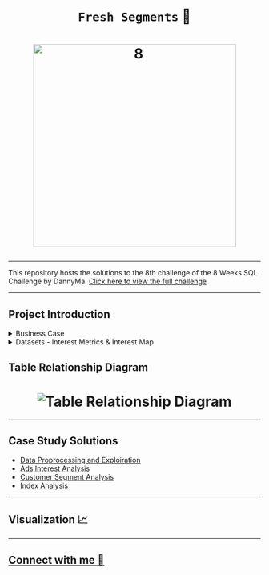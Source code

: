 # <p align="center" style="margin-top: 0px;">  **`Fresh Segments`** 🍊
 
# <p align="center" style="margin-top: 0px;">  <img width="405" alt="8" src="https://user-images.githubusercontent.com/22597020/232251670-86918f03-d118-45df-805a-9a7de795bc68.png">
 
---
This repository hosts the solutions to the 8th challenge of the 8 Weeks SQL Challenge by DannyMa. [Click here to view the full challenge](https://8weeksqlchallenge.com/case-study-8/)
 
---

## Project Introduction
<details>
<summary>Business Case</summary>
Fresh Segments is a digital marketing agency that helps other businesses analyse trends in online ad click behaviour for their unique customer base.
Clients share their customer lists with the Fresh Segments team who then aggregate interest metrics and generate a single dataset worth of metrics for further analysis. In particular - the composition and rankings for different interests are provided for each client showing the proportion of their customer list who interacted with online assets related to each interest for each month.
</details>


<details>
<summary> Datasets - Interest Metrics & Interest Map </summary>
The Interest Metrics table contains information about aggregated interest metrics for a specific major client of Fresh Segments which makes up a large proportion of their customer base. Each record in this table represents the performance of a specific interest_id based on the client’s customer base interest measured through clicks and interactions with specific targeted advertising content. 
 
 ---
 | Month | Year | Month_Year | Interest_ID | Composition | Index_Value | Ranking | Percentile_Ranking |
|------:|-----:|-----------|------------:|------------:|------------:|--------:|-------------------:|
|     7 | 2018 |    07-2018 |       32486 |       11.89 |        6.19 |       1 |              99.86 |
|     7 | 2018 |    07-2018 |        6106 |        9.93 |        5.31 |       2 |              99.73 |
|     7 | 2018 |    07-2018 |       18923 |       10.85 |        5.29 |       3 |              99.59 |
|     7 | 2018 |    07-2018 |        6344 |       10.32 |         5.1 |       4 |              99.45 |
|     7 | 2018 |    07-2018 |         100 |       10.77 |        5.04 |       5 |              99.31 |
|     7 | 2018 |    07-2018 |          69 |       10.82 |        5.03 |       6 |              99.18 |
|     7 | 2018 |    07-2018 |          79 |       11.21 |        4.97 |       7 |              99.04 |
|     7 | 2018 |    07-2018 |        6111 |       10.71 |        4.83 |       8 |               98.9 |
|     7 | 2018 |    07-2018 |        6214 |        9.71 |        4.83 |       8 |               98.9 |
|     7 | 2018 |    07-2018 |       19422 |       10.11 |        4.81 |      10 |              98.63 |
 
 
In July 2018, the composition metric is 11.89, meaning that 11.89% of the client’s customer list interacted with the interest interest_id = 32486 - we can link interest_id to a separate mapping table to find the segment name called “Vacation Rental Accommodation Researchers”. The index_value is 6.19, means that the composition value is 6.19x the average composition value for all Fresh Segments clients’ customer for this particular interest in the month of July 2018. The ranking and percentage_ranking relates to the order of index_value records in each month year. 
 
  ---

 The Interest map table links the interest_id with their relevant interest information. 
 
 | id  | interest_name             | interest_summary                                                   | created_at            | last_modified        |
|----:|--------------------------|--------------------------------------------------------------------|-----------------------|----------------------|
| 1   | Fitness Enthusiasts       | Consumers using fitness tracking apps and websites.                | 2016-05-26 14:57:59   | 2018-05-23 11:30:12  |
| 2   | Gamers                    | Consumers researching game reviews and cheat codes.                | 2016-05-26 14:57:59   | 2018-05-23 11:30:12  |
| 3   | Car Enthusiasts           | Readers of automotive news and car reviews.                         | 2016-05-26 14:57:59   | 2018-05-23 11:30:12  |
| 4   | Luxury Retail Researchers | Consumers researching luxury product reviews and gift ideas.        | 2016-05-26 14:57:59   | 2018-05-23 11:30:12  |
| 5   | Brides & Wedding Planners | People researching wedding ideas and vendors.                        | 2016-05-26 14:57:59   | 2018-05-23 11:30:12  |
| 6   | Vacation Planners         | Consumers reading reviews of vacation destinations and accommodations. | 2016-05-26 14:57:59   | 2018-05-23 11:30:13  |
| 7   | Motorcycle Enthusiasts    | Readers of motorcycle news and reviews.                             | 2016-05-26 14:57:59   | 2018-05-23 11:30:13  |
| 8   | Business News Readers     | Readers of online business news content.                            | 2016-05-26 14:57:59   | 2018-05-23 11:30:12  |
| 12  | Thrift Store Shoppers     | Consumers shopping online for clothing at thrift stores and researching locations. | 2016-05-26 14:57:59  | 2018-03-16 13:14:00  |
| 13  | Advertising Professionals | People who read advertising industry news.                          | 2016-05-26 14:57:59   | 2018-05-23 11:30:12  |

</details>

## Table Relationship Diagram

# <p align="center" style="margin-bottom: 0px !important;">  ![Table Relationship Diagram](https://user-images.githubusercontent.com/22597020/232250937-b4e4e226-4a65-4d7f-99c7-e31bcab57f7c.png)

---
## Case Study Solutions
- [Data Proprocessing and Exploiration](https://github.com/idada29/Case-Study-8---Fresh-Segments-/blob/main/Data%20Exploration%20and%20Cleansing.md)
- [Ads Interest Analysis](https://github.com/idada29/Case-Study-8---Fresh-Segments-/blob/main/Ads%20Interest%20Analysis.md)
- [Customer Segment Analysis](https://github.com/idada29/Case-Study-8---Fresh-Segments-/blob/main/Customer%20Segment%20Analysis.md)
- [Index Analysis](https://github.com/idada29/Case-Study-8---Fresh-Segments-/blob/main/Index%20Analysis.md)
   
---
## Visualization 📈
 
---
## [Connect with me 🔵](https://www.linkedin.com/in/isaac-dada-24ba6ab3)


